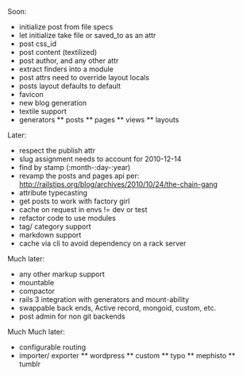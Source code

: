Soon:

* initialize post from file specs
* let initialize take file or saved_to as an attr
* post css_id
* post content (textilized)
* post author, and any other attr
* extract finders into a module
* post attrs need to override layout locals
* posts layout defaults to default
* favicon
* new blog generation
* textile support
* generators
** posts
** pages
** views
** layouts

Later:

* respect the publish attr
* slug assignment needs to account for 2010-12-14
* find by stamp (:month-:day-:year)
* revamp the posts and pages api per: http://railstips.org/blog/archives/2010/10/24/the-chain-gang
* attribute typecasting
* get posts to work with factory girl
* cache on request in envs != dev or test
* refactor code to use modules
* tag/ category support
* markdown support
* cache via cli to avoid dependency on a rack server

Much later:

* any other markup support
* mountable
* compactor
* rails 3 integration with generators and mount-ability
* swappable back ends, Active record, mongoid, custom, etc.
* post admin for non git backends

Much Much later:

* configurable routing
* importer/ exporter
** wordpress
** custom
** typo
** mephisto
** tumblr
